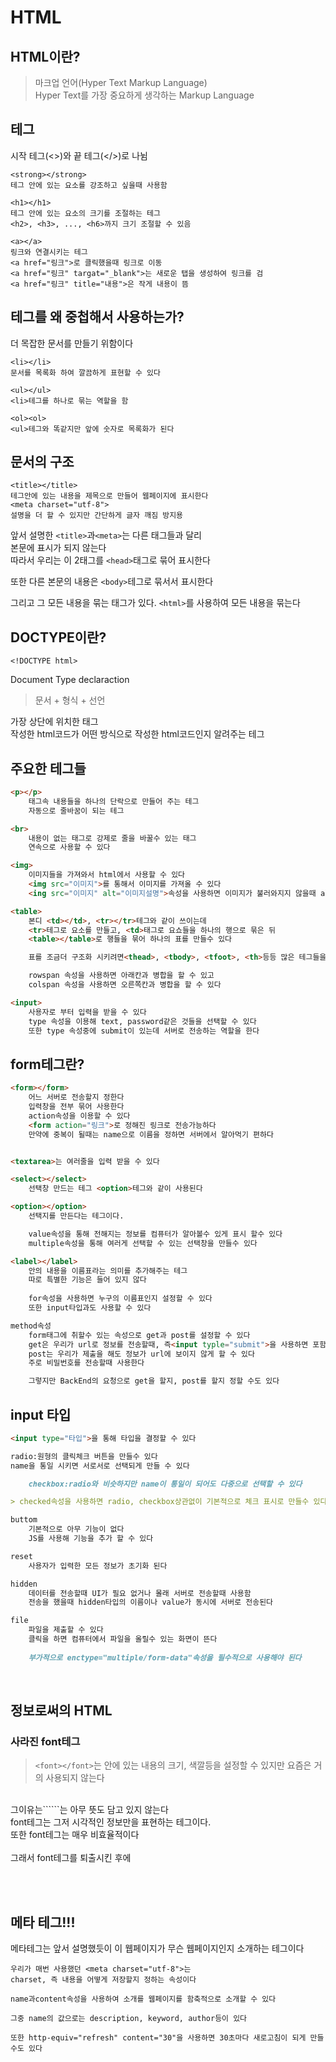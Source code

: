 # HTML

## HTML이란?
>마크업 언어(Hyper Text Markup Language)</br>
Hyper Text를 가장 중요하게 생각하는 Markup Language

## 테그
시작 테그(<>)와 끝 테그(</>)로 나뉨

```
<strong></strong>
테그 안에 있는 요소를 강조하고 싶을때 사용함

<h1></h1>
테그 안에 있는 요소의 크기를 조절하는 테그
<h2>, <h3>, ..., <h6>까지 크기 조절할 수 있음

<a></a>
링크와 연결시키는 테그
<a href="링크">로 클릭했을때 링크로 이동
<a href="링크" targat="_blank">는 새로운 탭을 생성하여 링크를 검
<a href="링크" title="내용">은 작게 내용이 뜸
```

## 테그를 왜 중첩해서 사용하는가?

더 목잡한 문서를 만들기 위함이다

```
<li></li>
문서를 목록화 하여 깔끔하게 표현할 수 있다

<ul></ul>
<li>테그를 하나로 묶는 역할을 함

<ol><ol>
<ul>테그와 똑같지만 앞에 숫자로 목록화가 된다
```

## 문서의 구조

```
<title></title>
테그안에 있는 내용을 제목으로 만들어 웹페이지에 표시한다
<meta charset="utf-8">
설명을 더 할 수 있지만 간단하게 글자 깨짐 방지용
```

앞서 설명한 ```<title>```과```<meta>```는 다른 태그들과 달리</br>
본문에 표시가 되지 않는다<br>따라서 우리는 이 2태그를 ```<head>```태그로 묶어 표시한다

또한 다른 본문의 내용은 ```<body>```테그로 묶서서 표시한다

그리고 그 모든 내용을 묶는 태그가 있다.
```<html>```를 사용하여 모든 내용을 묶는다

## DOCTYPE이란?
```
<!DOCTYPE html>
```
Document Type declaraction
>문서 + 형식 + 선언

가장 상단에 위치한 태그<br>
작성한 html코드가 어떤 방식으로 작성한 html코드인지 알려주는 테그

## 주요한 테그들

```html
<p></p>
    태그속 내용들을 하나의 단락으로 만들어 주는 테그
    자동으로 줄바꿈이 되는 테그

<br>
    내용이 없는 태그로 강제로 줄을 바꿀수 있는 태그
    연속으로 사용할 수 있다

<img>
    이미지들을 가져와서 html에서 사용할 수 있다
    <img src="이미지">를 통해서 이미지를 가져올 수 있다
    <ing src="이미지" alt="이미지설명">속성을 사용하면 이미지가 불러와지지 않을때 alt의 내용을 출력한다

<table>
    본디 <td></td>, <tr></tr>테그와 같이 쓰이는데
    <tr>테그로 요소를 만들고, <td>태그로 요쇼들을 하나의 행으로 묶은 뒤
    <table></table>로 행들을 묶어 하나의 표를 만들수 있다

    표를 조금더 구조화 시키려면<thead>, <tbody>, <tfoot>, <th>등등 많은 테그들을 사용하면 조금더 좋은 표를 만들수 있다

    rowspan 속성을 사용하면 아래칸과 병합을 할 수 있고
    colspan 속성을 사용하면 오른쪽칸과 병합을 할 수 있다

<input>
    사용자로 부터 입력을 받을 수 있다
    type 속성을 이용해 text, password같은 것들을 선택할 수 있다
    또한 type 속성중에 submit이 있는데 서버로 전송하는 역할을 한다
```

## form테그란?

```html
<form></form>
    어느 서버로 전송할지 정한다
    입력창을 전부 묶어 사용한다
    action속성을 이용할 수 있다
    <form action="링크">로 정해진 링크로 전송가능하다
    만약에 중복이 될때는 name으로 이름을 정하면 서버에서 알아먹기 편하다


<textarea>는 여러줄을 입력 받을 수 있다

<select></select>
    선택창 만드는 테그 <option>테그와 같이 사용된다

<option></option>
    선택지를 만든다는 테그이다.

    value속성을 통해 전해지는 정보를 컴퓨터가 알아볼수 있게 표시 할수 있다
    multiple속성을 통해 여러게 선택할 수 있는 선택창을 만들수 있다

<label></label>
    안의 내용을 이름표라는 의미를 추가해주는 테그
    따로 특별한 기능은 들어 있지 않다
    
    for속성을 사용하면 누구의 이름표인지 설정할 수 있다
    또한 input타입과도 사용할 수 있다

method속성
    form태그에 취할수 있는 속성으로 get과 post를 설정할 수 있다
    get은 우리가 url로 정보를 전송할때, 즉<input typle="submit">을 사용하면 포함되는 기본적인 값이다
    post는 우리가 제출을 해도 정보가 url에 보이지 않게 할 수 있다
    주로 비밀번호를 전송할때 사용한다

    그렇지만 BackEnd의 요청으로 get을 할지, post를 할지 정할 수도 있다  
```
## input 타입

```markdown
<input type="타입">을 통해 타입을 결정할 수 있다

radio:원형의 클릭체크 버튼을 만들수 있다
name을 통일 시키면 서로서로 선택되게 만들 수 있다

    checkbox:radio와 비슷하지만 name이 통일이 되어도 다중으로 선택할 수 있다

> checked속성을 사용하면 radio, checkbox상관없이 기본적으로 체크 표시로 만들수 있다

buttom
    기본적으로 아무 기능이 없다
    JS를 사용해 기능을 추가 할 수 있다

reset
    사용자가 입력한 모든 정보가 초기화 된다

hidden
    데이터를 전송할때 UI가 필요 없거나 몰래 서버로 전송할때 사용함
    전송을 했을때 hidden타입의 이름이나 value가 동시에 서버로 전송된다

file
    파일을 제출할 수 있다
    클릭을 하면 컴퓨터에서 파일을 올릴수 있는 화면이 뜬다
    
    부가적으로 enctype="multiple/form-data"속성을 필수적으로 사용해야 된다
```

<br>

## 정보로써의 HTML

### 사라진 font테그
>```<font></font>```는 안에 있는 내용의 크기, 색깔등을 설정할 수 있지만 요즘은 거의 사용되지 않는다
<br>
그이유는```<font></font>```는 아무 뜻도 담고 있지 않는다
<br>
font테그는 그저 시각적인 정보만을 표현하는 테그이다.<br>
또한 font테그는 매우 비효율적이다<br><br>
그래서 font테그를 퇴출시킨 후에 

<br><br>

## 메타 테그!!!
메타테그는 앞서 설명했듯이 이 웹페이지가 무슨 웹페이지인지 소개하는 테그이다

```
우리가 매번 사용했던 <meta charset="utf-8">는 
charset, 즉 내용을 어떻게 저장할지 정하는 속성이다

name과content속성을 사용하여 소개를 웹페이지를 함축적으로 소개할 수 있다

그중 name의 값으로는 description, keyword, author등이 있다

또한 http-equiv="refresh" content="30"을 사용하면 30초마다 새로고침이 되게 만들수도 있다   
```


